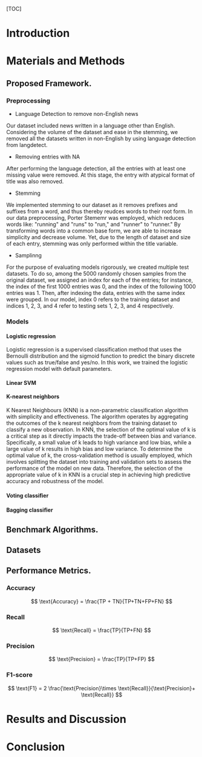 [TOC]



# Introduction



# Materials and Methods

## Proposed Framework.

### Preprocessing

- Language Detection to remove non-English news 

Our dataset included news written in a language other than English. Considering the volume of the dataset and ease in the stemming, we removed all the datasets written in non-English by using language detection from langdetect. 

- Removing entries with NA

After performing the language detection, all the entries with at least one missing value were removed. At this stage, the entry with atypical format of title was also removed. 

- Stemming 

We implemented stemming to our dataset as it removes prefixes and suffixes from a word, and thus thereby reudces words to their root form. In our data preprocessing, Porter Stememr was employed, which reduces words like: "running" and "runs" to "run," and "runner" to "runner." By transforming words into a common base form, we are able to increase simplicity and decrease volume. Yet, due to the length of dataset and size of each entry, stemming was only performed within the title variable.


- Samplinng 

For the purpose of evaluating models rigorously, we created multiple test datasets. To do so, among the 5000 randomly chosen samples from the original dataset, we assigned an index for each of the entries; for instance, the index of the first 1000 entries was 0, and the index of the following 1000 entries was 1. Then, after indexing the data, entries with the same index were grouped. In our model, index 0 refers to the training dataset and indices 1, 2, 3, and 4 refer to testing sets 1, 2, 3, and 4 respectively. 

### Models

#### Logistic regression

Logistic regression is a supervised classification method that uses the Bernoulli distribution and the sigmoid function to predict the binary discrete values such as true/false and yes/no. In this work, we trained the logistic regression model with default parameters. 

#### Linear SVM



#### K-nearest neighbors

K Nearest Neighbours (KNN) is a non-parametric classification algorithm with simplicity and effectiveness. The algorithm operates by aggregating the outcomes of the k nearest neighbors from the training dataset to classify a new observation. In KNN, the selection of the optimal value of k is a critical step as it directly impacts the trade-off between bias and variance. Specifically, a small value of k leads to high variance and low bias, while a large value of k results in high bias and low variance. To determine the optimal value of k, the cross-validation method is usually employed, which involves splitting the dataset into training and validation sets to assess the performance of the model on new data. Therefore, the selection of the appropriate value of k in KNN is a crucial step in achieving high predictive accuracy and robustness of the model.

#### Voting classiﬁer



#### Bagging classiﬁer



## Benchmark Algorithms.



## Datasets



## Performance Metrics.

### Accuracy

$$
\text{Accuracy} = \frac{TP + TN}{TP+TN+FP+FN}
$$

### Recall

$$
\text{Recall} = \frac{TP}{TP+FN}
$$

### Precision 

$$
\text{Precision} = \frac{TP}{TP+FP}
$$

### F1-score 

$$
\text{F1} = 2 \frac{\text{Precision}\times \text{Recall}}{\text{Precision}+ \text{Recall}}
$$

# Results and Discussion





# Conclusion 